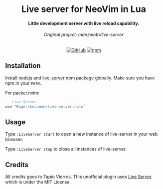 <div align="center">

# Live server for NeoVim in Lua

<h4>
    Little development server with live reload capability.<br>
</h4>
<h6>
    Original project: manzeloth/live-server
</h6>

[![GitHub](https://img.shields.io/badge/by-Rogerskelamen-blue)](https://github.com/Rogerskelamen)
[![npm](https://img.shields.io/badge/npm-live%20server-red)](https://www.npmjs.com/package/live-server)

</div>


## Installation

Install [nodejs](https://nodejs.org/en/download/) and [live-server](https://www.npmjs.com/package/live-server) npm package globally. Make sure you have npm in your `PATH`.

For [packer.nvim](https://github.com/wbthomason/packer.nvim):

```lua
-- Live Server
use "Rogerskelamen/live-server.nvim"
```

## Usage

Type `:LiveServer start` to open a new instance of live-server in your web browser.

Type `:LiveServer stop` to close all instances of live-server.

## Credits

All credits goes to Tapio Vierros. This unofficial plugin uses [Live Server](https://www.npmjs.com/package/live-server) which is under the MIT License.
